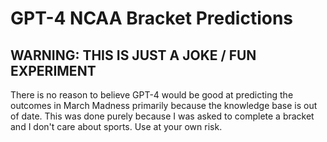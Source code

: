 # GPT-4 NCAA Bracket Predictions
## WARNING: THIS IS JUST A JOKE / FUN EXPERIMENT
There is no reason to believe GPT-4 would be good at predicting the outcomes in March Madness primarily because the knowledge base is out of date. This was done purely because I was asked to complete a bracket and I don't care about sports. Use at your own risk. 

